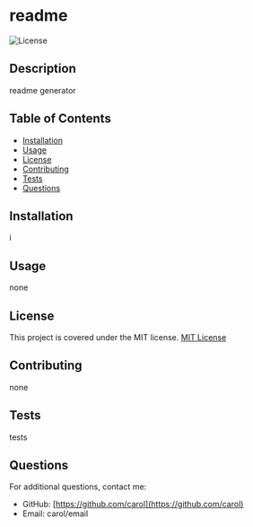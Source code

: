 # readme
  ![License](https://img.shields.io/badge/license-MIT-brightgreen)

  ## Description
  readme generator
  
  ## Table of Contents
  - [Installation](#installation)
  - [Usage](#usage)
  - [License](#license)
  - [Contributing](#contributing)
  - [Tests](#tests)
  - [Questions](#questions)
  
  ## Installation
  i
  
  ## Usage
  none
  
  ## License
  This project is covered under the MIT license. [MIT License](https://opensource.org/licenses/MIT)
  
  ## Contributing
  none
  
  ## Tests
  tests
  
  ## Questions
  For additional questions, contact me:
  - GitHub: [https://github.com/carol](https://github.com/carol)
  - Email: carol/email
  
